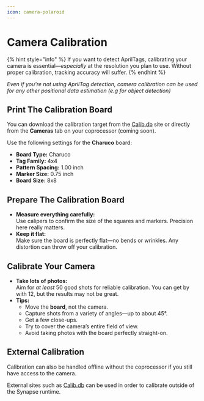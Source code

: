 ```yaml
---
icon: camera-polaroid
---
```


# Camera Calibration

{% hint style="info" %}
If you want to detect AprilTags, calibrating your camera is essential—_especially_ at the resolution you plan to use. Without proper calibration, tracking accuracy will suffer.
{% endhint %}

_Even if you're not using AprilTag detection, camera calibration can be used for any other positional data estimation (e.g for object detection)_

## Print The Calibration Board

You can download the calibration target from the [Calib.db](https://calibdb.net/board.png) site or directly from the **Cameras** tab on your coprocessor (coming soon).

Use the following settings for the **Charuco** board:

* **Board Type:** Charuco
* **Tag Family:** 4x4
* **Pattern Spacing:** 1.00 inch
* **Marker Size:** 0.75 inch
* **Board Size:** 8x8

## Prepare The Calibration Board

* **Measure everything carefully:**\
  Use calipers to confirm the size of the squares and markers. Precision here really matters.
* **Keep it flat:**\
  Make sure the board is perfectly flat—no bends or wrinkles. Any distortion can throw off your calibration.

## Calibrate Your Camera

* **Take lots of photos:**\
  Aim for _at least_ 50 good shots for reliable calibration. You can get by with 12, but the results may not be great.
* **Tips:**
  * Move the **board**, not the camera.
  * Capture shots from a variety of angles—up to about 45°.
  * Get a few close-ups.
  * Try to cover the camera’s entire field of view.
  * Avoid taking photos with the board perfectly straight-on.

## External Calibration

Calibration can also be handled offline without the coprocessor if you still have access to the camera.

External sites such as [Calib.db](https://calibdb.net/) can be used in order to calibrate outside of the Synapse runtime.

